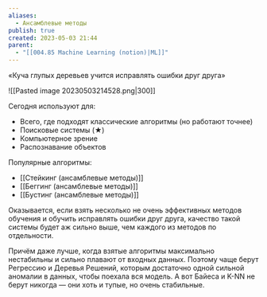 ```yaml
---
aliases:
  - Ансамблевые методы
publish: true
created: 2023-05-03 21:44
parent:
  - "[[004.85 Machine Learning (notion)|ML]]"
---
```


«Куча глупых деревьев учится исправлять ошибки друг друга»

![[Pasted image 20230503214528.png|300]]

Сегодня используют для:
-   Всего, где подходят классические алгоритмы (но работают точнее)
-   Поисковые системы (★)
-   Компьютерное зрение
-   Распознавание объектов

Популярные алгоритмы:
- [[Стейкинг (ансамблевые методы)]]
- [[Беггинг (ансамблевые методы)]]
- [[Бустинг (ансамблевые методы)]] 




Оказывается, если взять несколько не очень эффективных методов обучения и обучить исправлять ошибки друг друга, качество такой системы будет аж сильно выше, чем каждого из методов по отдельности.

Причём даже лучше, когда взятые алгоритмы максимально нестабильны и сильно плавают от входных данных. Поэтому чаще берут Регрессию и Деревья Решений, которым достаточно одной сильной аномалии в данных, чтобы поехала вся модель. А вот Байеса и K-NN не берут никогда — они хоть и тупые, но очень стабильные.







